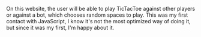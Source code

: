 On this website, the user will be able to play TicTacToe against other players or against a bot, which chooses random spaces to play. This was my first contact with JavaScript, I know it's not the most optimized way of doing it, but since it was my first, I'm happy about it.
